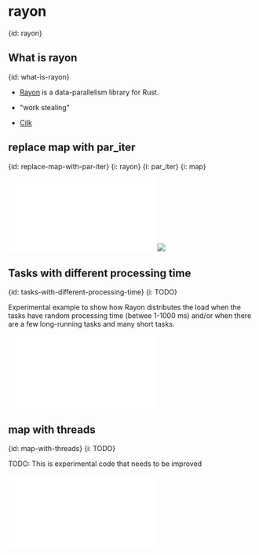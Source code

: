 # rayon
{id: rayon}

## What is rayon
{id: what-is-rayon}

* [Rayon](https://crates.io/crates/rayon) is a data-parallelism library for Rust.

* "work stealing"
* [Cilk](https://en.wikipedia.org/wiki/Cilk)

## replace map with par_iter
{id: replace-map-with-par-iter}
{i: rayon}
{i: par_iter}
{i: map}

![](examples/rayon/par-iter/src/main.rs)
![](examples/rayon/par-iter/out.out)


## Tasks with different processing time
{id: tasks-with-different-processing-time}
{i: TODO}

Experimental example to show how Rayon distributes the load when the tasks have random processing time
(betwee 1-1000 ms) and/or when there are a few long-running tasks and many short tasks.

![](examples/rayon/tasks-with-random-time/src/main.rs)


## map with threads
{id: map-with-threads}
{i: TODO}

TODO: This is experimental code that needs to be improved

![](examples/rayon/map-thread/src/main.rs)


